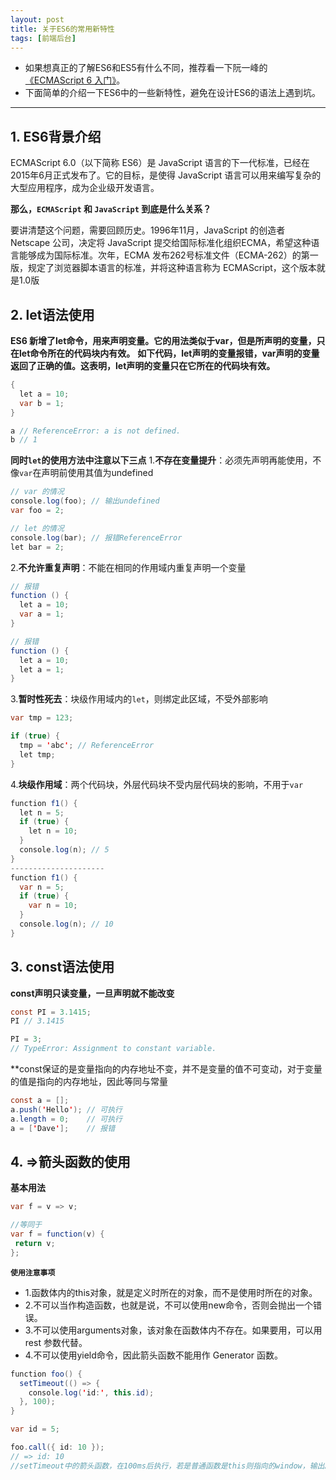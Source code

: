 ```yaml
---
layout: post
title: 关于ES6的常用新特性
tags: [前端后台]
---
```


- 如果想真正的了解ES6和ES5有什么不同，推荐看一下阮一峰的[《ECMAScript 6 入门》](http://es6.ruanyifeng.com/)。
- 下面简单的介绍一下ES6中的一些新特性，避免在设计ES6的语法上遇到坑。

---

## 1. ES6背景介绍

ECMAScript 6.0（以下简称 ES6）是 JavaScript 语言的下一代标准，已经在2015年6月正式发布了。它的目标，是使得 JavaScript 语言可以用来编写复杂的大型应用程序，成为企业级开发语言。

**那么，`ECMAScript` 和 `JavaScript` 到底是什么关系？**

要讲清楚这个问题，需要回顾历史。1996年11月，JavaScript 的创造者 Netscape 公司，决定将 JavaScript 提交给国际标准化组织ECMA，希望这种语言能够成为国际标准。次年，ECMA 发布262号标准文件（ECMA-262）的第一版，规定了浏览器脚本语言的标准，并将这种语言称为 ECMAScript，这个版本就是1.0版

## 2. let语法使用

**ES6 新增了let命令，用来声明变量。它的用法类似于var，但是所声明的变量，只在let命令所在的代码块内有效。**
**如下代码，let声明的变量报错，var声明的变量返回了正确的值。这表明，let声明的变量只在它所在的代码块有效。**

```java
{
  let a = 10;
  var b = 1;
}

a // ReferenceError: a is not defined.
b // 1
```

**同时`let`的使用方法中注意以下三点**
1.**不存在变量提升**：必须先声明再能使用，不像`var`在声明前使用其值为undefined

```java
// var 的情况
console.log(foo); // 输出undefined
var foo = 2;

// let 的情况
console.log(bar); // 报错ReferenceError
let bar = 2;
```

2.**不允许重复声明**：不能在相同的作用域内重复声明一个变量

```java
// 报错
function () {
  let a = 10;
  var a = 1;
}

// 报错
function () {
  let a = 10;
  let a = 1;
}
```

3.**暂时性死去**：块级作用域内的`let`，则绑定此区域，不受外部影响

```java
var tmp = 123;

if (true) {
  tmp = 'abc'; // ReferenceError
  let tmp;
}
```
4.**块级作用域**：两个代码块，外层代码块不受内层代码块的影响，不用于`var`

```java
function f1() {
  let n = 5;
  if (true) {
    let n = 10;
  }
  console.log(n); // 5
}
---------------------
function f1() {
  var n = 5;
  if (true) {
    var n = 10;
  }
  console.log(n); // 10
}

```

## 3. const语法使用

**const声明只读变量，一旦声明就不能改变**

```java
const PI = 3.1415;
PI // 3.1415

PI = 3;
// TypeError: Assignment to constant variable.
```
**const保证的是变量指向的内存地址不变，并不是变量的值不可变动，对于变量的值是指向的内存地址，因此等同与常量

```java
const a = [];
a.push('Hello'); // 可执行
a.length = 0;    // 可执行
a = ['Dave'];    // 报错
```

## 4. =>箭头函数的使用

 **基本用法**

 ```java
var f = v => v;

//等同于
var f = function(v) {
  return v;
};
 ```

 **`使用注意事项`**

- 1.函数体内的this对象，就是定义时所在的对象，而不是使用时所在的对象。
- 2.不可以当作构造函数，也就是说，不可以使用new命令，否则会抛出一个错误。
- 3.不可以使用arguments对象，该对象在函数体内不存在。如果要用，可以用 rest 参数代替。
- 4.不可以使用yield命令，因此箭头函数不能用作 Generator 函数。

```java
function foo() {
  setTimeout(() => {
    console.log('id:', this.id);
  }, 100);
}

var id = 5;

foo.call({ id: 10 });
// => id: 10
//setTimeout中的箭头函数，在100ms后执行，若是普通函数是this则指向的window，输出21。但是=>函数导致this总是指向函数定义生效时所在的对象
```